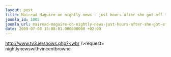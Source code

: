 ```yaml
---
layout: post
title: Mairead Maguire on nightly news - just hours after she got off the plane
joomla_id: 1005
joomla_url: mairead-maguire-on-nightly-news-just-hours-after-she-got-off-the-plane
date: 2009-07-08 15:08:01.000000000 +02:00
---
```

<a href="http://www.tv3.ie/shows.php?request=nightlynewswithvincentbrowne" target="_blank">http://www.tv3.ie/shows.php?<wbr />request=<wbr />nightlynewswithvincentbrowne</a>
